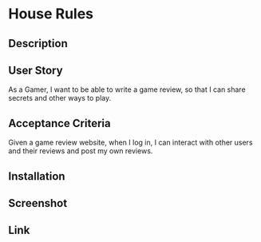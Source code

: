 # House Rules

## Description



## User Story

As a Gamer, I want to be able to write a game review, so that I can share secrets and other ways to play.

## Acceptance Criteria

Given a game review website, when I log in, I can interact with other users and their reviews and post my own reviews.

## Installation



## Screenshot



## Link